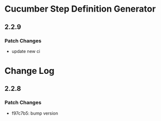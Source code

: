 # Cucumber Step Definition Generator

## 2.2.9

### Patch Changes

- update new ci

# Change Log

## 2.2.8

### Patch Changes

- f97c7b5: bump version
